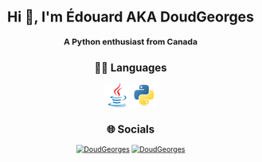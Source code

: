 <h1 align="center">Hi 👋, I'm Édouard AKA DoudGeorges</h1>
<h3 align="center">A Python enthusiast from Canada</h3>

<h2 align="center">👨‍💻 Languages</h2>
<p align="center">
<a href="https://www.java.com" target="_blank" rel="noreferrer"> <img src="https://raw.githubusercontent.com/devicons/devicon/master/icons/java/java-original.svg" alt="Java" width="50" height="50" /></a>
<a href="https://www.python.org" target="_blank" rel="noreferrer"> <img src="https://raw.githubusercontent.com/devicons/devicon/master/icons/python/python-original.svg" alt="Python" width="50" height="50" /></a>
</p>

<h2 align="center">🌐 Socials</h2>
<p align="center">
<a href="https://twitter.com/DoudGeorges" target="blank"><img align="center" src="https://raw.githubusercontent.com/rahuldkjain/github-profile-readme-generator/master/src/images/icons/Social/twitter.svg" alt="DoudGeorges" height="40" width="55" /></a>
<a href="https://www.youtube.com/@DoudGeorges" target="blank"><img align="center" src="https://raw.githubusercontent.com/rahuldkjain/github-profile-readme-generator/master/src/images/icons/Social/youtube.svg" alt="DoudGeorges" height="40" width="55" /></a>
</p>
